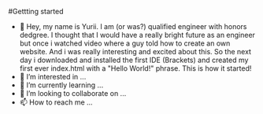 #Gettting started

- 👋 Hey, my name is Yurii. I am (or was?) qualified engineer with honors dedgree. I thought that I would have a really bright future as an engineer but once i watched video where a guy told how to create an own website. And i was really interesting and excited about this. So the next day i downloaded and installed the first IDE (Brackets) and created my first ever index.html with a "Hello World!" phrase. This is how it started!
- 👀 I’m interested in ...
- 🌱 I’m currently learning ...
- 💞️ I’m looking to collaborate on ...
- 📫 How to reach me ...

<!---
mrdeviantart/mrdeviantart is a ✨ special ✨ repository because its `README.md` (this file) appears on your GitHub profile.
You can click the Preview link to take a look at your changes.
--->
